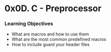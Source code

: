 # 0x0D. C - Preprocessor

### Learning Objectives

- What are macros and how to use them
- What are the most common predefined macros
- How to include guard your header files
